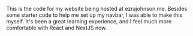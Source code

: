 This is the code for my website being hosted at ezrajohnson.me.
Besides some starter code to help me set up my navbar, I was able to make this myself.
It's been a great learning experience, and I feel much more comfortable with React and
NextJS now.
